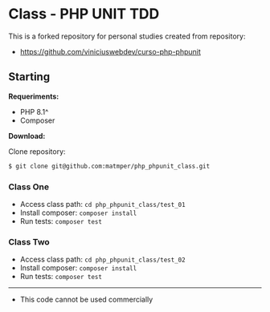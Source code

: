 # Class - PHP UNIT TDD

This is a forked repository for personal studies created from repository:

- https://github.com/viniciuswebdev/curso-php-phpunit

## Starting

**Requeriments:**

- PHP 8.1^
- Composer

**Download:**

Clone repository:
```sh
$ git clone git@github.com:matmper/php_phpunit_class.git
```

### Class One

- Access class path: `cd php_phpunit_class/test_01`
- Install composer: `composer install`
- Run tests: `composer test`

### Class Two

- Access class path: `cd php_phpunit_class/test_02`
- Install composer: `composer install`
- Run tests: `composer test`

---

- This code cannot be used commercially